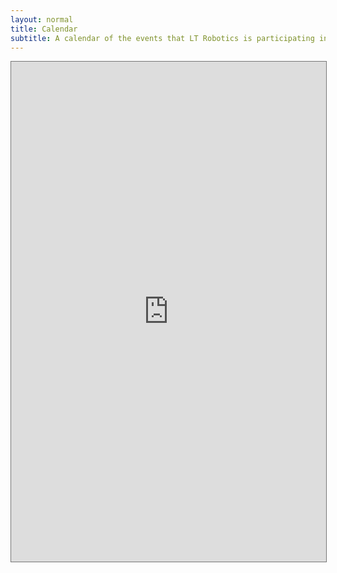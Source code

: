 ```yaml
---
layout: normal
title: Calendar
subtitle: A calendar of the events that LT Robotics is participating in!
---
```

<iframe src="https://calendar.google.com/calendar/embed?height=600&amp;wkst=1&amp;bgcolor=%23ffffff&amp;ctz=America%2FChicago&amp;src=bHRyb2JvdGljczc4NzM4QGdtYWlsLmNvbQ&amp;color=%23039BE5&amp;showTitle=1&amp;showNav=0&amp;showDate=1&amp;showPrint=0&amp;showTabs=0&amp;showTz=0&amp;showCalendars=0&amp;title" style="border:solid 1px #777" width="100%" height="800px" frameborder="0" scrolling="no"></iframe>
